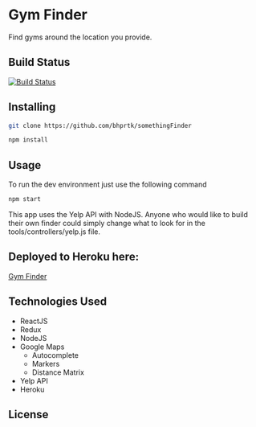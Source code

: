 # Gym Finder
Find gyms around the location you provide.

## Build Status
[![Build Status](https://travis-ci.org/bhprtk/somethingFinder.svg?branch=master)](https://travis-ci.org/bhprtk/somethingFinder)

## Installing

```sh
git clone https://github.com/bhprtk/somethingFinder
```
```sh
npm install
```

## Usage
To run the dev environment just use the following command
```sh
npm start
```
This app uses the Yelp API with NodeJS. Anyone who would like to build their own finder could simply change what to look for in the tools/controllers/yelp.js file.

## Deployed to Heroku here:
[Gym Finder](https://gym-finder.herokuapp.com/)

## Technologies Used
* ReactJS
* Redux
* NodeJS
* Google Maps
  * Autocomplete
  * Markers
  * Distance Matrix
* Yelp API
* Heroku

## License





